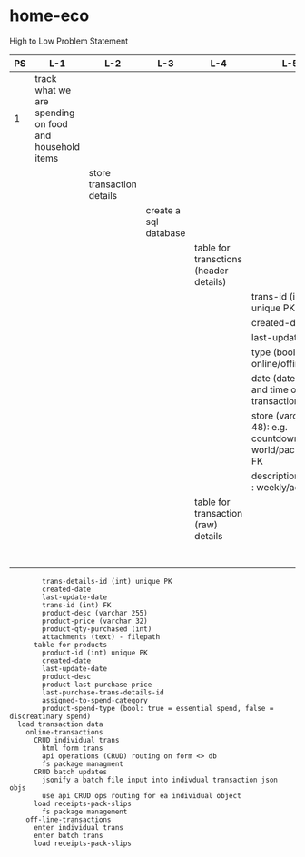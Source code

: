 # home-eco

High to Low Problem Statement

| PS  | L-1 | L-2 | L-3 | L-4 | L-5 |
| --- | --- | --- | --- | --- | --- |
| 1   |  track what we are spending on food and household items  |   |    |   |   |
|    |    |  store transaction details |    |   |   |
|    |    |   |   create a sql database  |   |   |
|    |    |   |    |  table for transctions (header details) |   |
|    |    |   |    |   |  trans-id (int) unique PK |
|    |    |   |    |   |  created-date |
|    |    |   |    |   |  last-update-date |
|    |    |   |    |   |  type (bool: online/offine) |
|    |    |   |    |   |  date (date: date and time of transaction) |
|    |    |   |    |   |  store (varchar 48): e.g. countdown/new world/pac'n'save) FK |
|    |    |   |    |   |  description (bool : weekly/adhoc) |
|    |    |   |    |   table for transaction (raw) details |   |
|    |    |   |    |   |   |
|    |    |   |    |   |   |
|    |    |   |    |   |   |
|    |    |   |    |   |   |
|    |    |   |    |   |   |
|    |    |   |    |   |   |
|    |    |   |    |   |   |

            
            
            
          
            trans-details-id (int) unique PK
            created-date
            last-update-date
            trans-id (int) FK
            product-desc (varchar 255)
            product-price (varchar 32)
            product-qty-purchased (int)
            attachments (text) - filepath
          table for products
            product-id (int) unique PK
            created-date
            last-update-date
            product-desc
            product-last-purchase-price
            last-purchase-trans-details-id
            assigned-to-spend-category
            product-spend-type (bool: true = essential spend, false = discreatinary spend) 
      load transaction data
        online-transactions
          CRUD individual trans
            html form trans
            api operations (CRUD) routing on form <> db
            fs package managment
          CRUD batch updates
            jsonify a batch file input into indivdual transaction json objs
            use api CRUD ops routing for ea individual object
          load receipts-pack-slips
            fs package management
        off-line-transactions
          enter individual trans
          enter batch trans
          load receipts-pack-slips    

